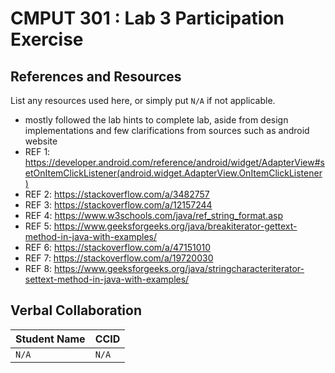 # CMPUT 301 : Lab 3 Participation Exercise

## References and Resources

List any resources used here, or simply put `N/A` if not applicable.

- mostly followed the lab hints to complete lab, aside from design implementations and few clarifications from sources such as android website
- REF 1: https://developer.android.com/reference/android/widget/AdapterView#setOnItemClickListener(android.widget.AdapterView.OnItemClickListener)
- REF 2: https://stackoverflow.com/a/3482757
- REF 3: https://stackoverflow.com/a/12157244
- REF 4: https://www.w3schools.com/java/ref_string_format.asp
- REF 5: https://www.geeksforgeeks.org/java/breakiterator-gettext-method-in-java-with-examples/
- REF 6: https://stackoverflow.com/a/47151010
- REF 7: https://stackoverflow.com/a/19720030
- REF 8: https://www.geeksforgeeks.org/java/stringcharacteriterator-settext-method-in-java-with-examples/

## Verbal Collaboration

| Student Name | CCID      |
| ------------ | --------- |
| `N/A`    | `N/A` |

